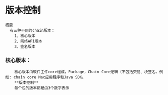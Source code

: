 # 版本控制

    概要
      有三种不同的chain版本：
        1、核心版本
        2、网络API版本
        3、签名版本
        
       
### 核心版本：
        核心版本由软件主件core组成，Package，Chain Core逻辑（不包括交易、块签名。例如: chain core Mac应用程序和Java SDK。
        **版本控制**
        每个包的版本都是由3个数字表示
        
        